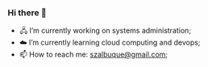 ### Hi there 👋

- 🖧 I’m currently working on systems administration;
- ☁️ I’m currently learning  cloud computing and devops;
- 📫 How to reach me: szalbuque@gmail.com;

